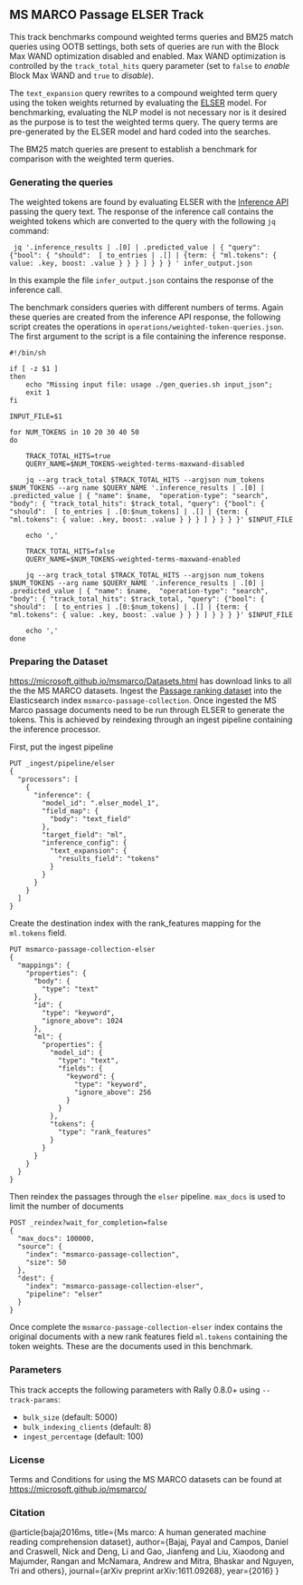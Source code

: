 ## MS MARCO Passage ELSER Track

This track benchmarks compound weighted terms queries and BM25 match queries using OOTB settings, both sets of queries are run with the Block Max WAND optimization disabled and enabled. Max WAND optimization is controlled by the `track_total_hits` query parameter (set to `false` to _enable_ Block Max WAND and `true` to _disable_).

The `text_expansion` query rewrites to a compound weighted term query using the token weights returned by evaluating the [ELSER](https://www.elastic.co/guide/en/machine-learning/master/ml-nlp-elser.html) model. For benchmarking, evaluating the NLP model is not necessary nor is it desired as the purpose is to test the weighted terms query. The query terms are pre-generated by the ELSER model and hard coded into the searches. 


The BM25 match queries are present to establish a benchmark for comparison with the weighted term queries. 


### Generating the queries
The weighted tokens are found by evaluating ELSER with the [Inference API](https://www.elastic.co/guide/en/elasticsearch/reference/current/infer-trained-model.html) passing the query text. The response of the inference call contains the weighted tokens which are converted to the query with the following `jq` command:

```
 jq '.inference_results | .[0] | .predicted_value | { "query": {"bool": { "should":  [ to_entries | .[] | {term: { "ml.tokens": { value: .key, boost: .value } } } ] } } } ' infer_output.json

```
In this example the file `infer_output.json` contains the response of the inference call.

The benchmark considers queries with different numbers of terms. Again these queries are created from the inference API response, the following script creates the operations in `operations/weighted-token-queries.json`. The first argument to the script is a file containing the inference response. 

```
#!/bin/sh

if [ -z $1 ]
then 
	echo "Missing input file: usage ./gen_queries.sh input_json"; 
	exit 1
fi

INPUT_FILE=$1

for NUM_TOKENS in 10 20 30 40 50
do

	TRACK_TOTAL_HITS=true
	QUERY_NAME=$NUM_TOKENS-weighted-terms-maxwand-disabled

	jq --arg track_total $TRACK_TOTAL_HITS --argjson num_tokens $NUM_TOKENS --arg name $QUERY_NAME '.inference_results | .[0] | .predicted_value | { "name": $name,  "operation-type": "search", "body": { "track_total_hits": $track_total, "query": {"bool": { "should":  [ to_entries | .[0:$num_tokens] | .[] | {term: { "ml.tokens": { value: .key, boost: .value } } } ] } } } }' $INPUT_FILE

	echo ','

	TRACK_TOTAL_HITS=false
	QUERY_NAME=$NUM_TOKENS-weighted-terms-maxwand-enabled

	jq --arg track_total $TRACK_TOTAL_HITS --argjson num_tokens $NUM_TOKENS --arg name $QUERY_NAME '.inference_results | .[0] | .predicted_value | { "name": $name,  "operation-type": "search", "body": { "track_total_hits": $track_total, "query": {"bool": { "should":  [ to_entries | .[0:$num_tokens] | .[] | {term: { "ml.tokens": { value: .key, boost: .value } } } ] } } } }' $INPUT_FILE

	echo ','
done 
```

### Preparing the Dataset
https://microsoft.github.io/msmarco/Datasets.html has download links to all the the MS MARCO datasets.
Ingest the [Passage ranking dataset](https://microsoft.github.io/msmarco/Datasets.html#passage-ranking-dataset) into the Elasticsearch index `msmarco-passage-collection`. Once ingested the MS Marco passage documents need to be run through ELSER to generate the tokens. This is achieved by reindexing through an ingest pipeline containing the inference processor.


First, put the ingest pipeline
```  
PUT _ingest/pipeline/elser
{
  "processors": [
    {
      "inference": {
        "model_id": ".elser_model_1",
        "field_map": {
          "body": "text_field"
        },
        "target_field": "ml",
        "inference_config": {
          "text_expansion": {
            "results_field": "tokens"
          }
        }
      }
    }
  ]
}
```

Create the destination index with the rank_features mapping for the `ml.tokens` field.
```
PUT msmarco-passage-collection-elser
{
  "mappings": {
    "properties": {
      "body": {
        "type": "text"
      },
      "id": {
        "type": "keyword",
        "ignore_above": 1024
      },
      "ml": {
        "properties": {
          "model_id": {
            "type": "text",
            "fields": {
              "keyword": {
                "type": "keyword",
                "ignore_above": 256
              }
            }
          },
          "tokens": {
            "type": "rank_features"
          }
        }
      }
    }
  }
}
```

Then reindex the passages through the `elser` pipeline. 
`max_docs` is used to limit the number of documents

```
POST _reindex?wait_for_completion=false
{
  "max_docs": 100000,
  "source": {
    "index": "msmarco-passage-collection",
    "size": 50
  },
  "dest": {
    "index": "msmarco-passage-collection-elser",
    "pipeline": "elser"
  }
}
```

Once complete the `msmarco-passage-collection-elser` index contains the original documents with a new rank features field `ml.tokens` containing the token weights. These are the documents used in this benchmark.

### Parameters
This track accepts the following parameters with Rally 0.8.0+ using `--track-params`:

* `bulk_size` (default: 5000)
* `bulk_indexing_clients` (default: 8)
* `ingest_percentage` (default: 100)

### License
Terms and Conditions for using the MS MARCO datasets can be found at https://microsoft.github.io/msmarco/

### Citation
@article{bajaj2016ms,
title={Ms marco: A human generated machine reading comprehension dataset},
author={Bajaj, Payal and Campos, Daniel and Craswell, Nick and Deng, Li and Gao, Jianfeng and Liu, Xiaodong and Majumder, Rangan and McNamara, Andrew and Mitra, Bhaskar and Nguyen, Tri and others},
journal={arXiv preprint arXiv:1611.09268},
year={2016}
}

